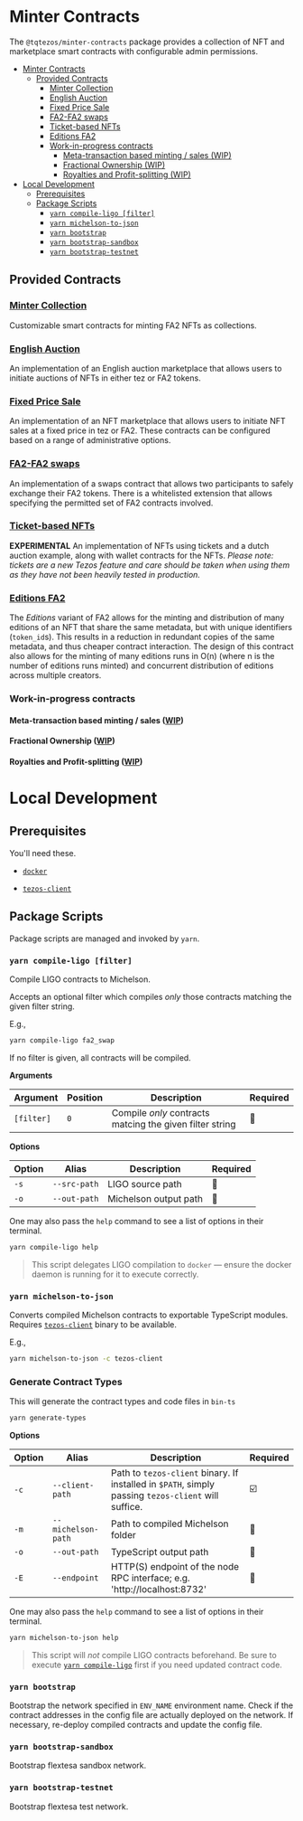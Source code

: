 # Minter Contracts

The `@tqtezos/minter-contracts` package provides a collection of NFT and marketplace smart contracts with configurable admin permissions.

- [Minter Contracts](#minter-contracts)
  - [Provided Contracts](#provided-contracts)
    - [Minter Collection](#minter-collection)
    - [English Auction](#english-auction)
    - [Fixed Price Sale](#fixed-price-sale)
    - [FA2-FA2 swaps](#fa2-fa2-swaps)
    - [Ticket-based NFTs](#ticket-based-nfts)
    - [Editions FA2](#editions-fa2)
    - [Work-in-progress contracts](#work-in-progress-contracts)
      - [Meta-transaction based minting / sales (WIP)](#meta-transaction-based-minting--sales-wip)
      - [Fractional Ownership (WIP)](#fractional-ownership-wip)
      - [Royalties and Profit-splitting (WIP)](#royalties-and-profit-splitting-wip)
- [Local Development](#local-development)
  - [Prerequisites](#prerequisites)
  - [Package Scripts](#package-scripts)
    - [`yarn compile-ligo [filter]`](#yarn-compile-ligo-filter)
    - [`yarn michelson-to-json`](#yarn-michelson-to-json)
    - [`yarn bootstrap`](#yarn-bootstrap)
    - [`yarn bootstrap-sandbox`](#yarn-bootstrap-sandbox)
    - [`yarn bootstrap-testnet`](#yarn-bootstrap-testnet)

## Provided Contracts

### [Minter Collection](ligo/src/minter_collection)

Customizable smart contracts for minting FA2 NFTs as collections.

### [English Auction](ligo/src/english_auction)

An implementation of an English auction marketplace that allows users to initiate auctions of NFTs in either tez or FA2 tokens.

### [Fixed Price Sale](ligo/src/fixed_price_sale)

An implementation of an NFT marketplace that allows users to initiate NFT sales at a fixed price in tez or FA2. These contracts can be configured based on a range of administrative options.

### [FA2-FA2 swaps](ligo/src/swaps)

An implementation of a swaps contract that allows two participants to safely exchange their FA2 tokens.
There is a whitelisted extension that allows specifying the permitted set of FA2 contracts involved.

### [Ticket-based NFTs](ligo/src/tickets)

**EXPERIMENTAL** An implementation of NFTs using tickets and a dutch auction example, along with wallet contracts for the NFTs. _Please note: tickets are a new Tezos feature and care should be taken when using them as they have not been heavily tested in production._

### [Editions FA2](minter_collection/editions)
The _Editions_ variant of FA2 allows for the minting and distribution of many editions of an NFT that share the same metadata, but with unique identifiers (`token_id`s). This results in a reduction in redundant copies of the same metadata, and thus cheaper contract interaction. The design of this contract also allows for the minting of many editions runs in O(n) (where n is the number of editions runs minted) and concurrent distribution of editions across multiple creators.

### Work-in-progress contracts

#### Meta-transaction based minting / sales ([WIP](https://github.com/tqtezos/minter-sdk/pull/33))

#### Fractional Ownership ([WIP](https://github.com/tqtezos/smart-contracts/pull/57))

#### Royalties and Profit-splitting ([WIP](https://github.com/tqtezos/minter-sdk/pull/40))


# Local Development

## Prerequisites

You'll need these.

- [`docker`](https://www.docker.com/products/docker-desktop)

- [`tezos-client`](https://assets.tqtezos.com/docs/setup/1-tezos-client/)

## Package Scripts

Package scripts are managed and invoked by `yarn`.


### `yarn compile-ligo [filter]`

Compile LIGO contracts to Michelson. 

Accepts an optional filter which compiles _only_ those contracts matching the given filter string. 

E.g., 
```bash
yarn compile-ligo fa2_swap
```

If no filter is given, all contracts will be compiled.

**Arguments**

| Argument   | Position    | Description                                                | Required |
| --------   | ----------- | ---------------------------------------------------------  | -------- | 
| `[filter]` | `0`         | Compile _only_ contracts matcing the given filter string   | 🔘        |


**Options**

| Option | Alias               | Description              | Required |
| ------ | ------------------- | -----------------------  | -------- | 
| `-s`   |`--src-path`         | LIGO source path         | 🔘       |
| `-o`   |`--out-path`         | Michelson output path    | 🔘       |

One may also pass the `help` command to see a list of options in their terminal.
```bash
yarn compile-ligo help
```

> This script delegates LIGO compilation to `docker` — ensure the docker daemon is running for it to execute correctly.

### `yarn michelson-to-json`

Converts compiled Michelson contracts to exportable TypeScript modules. Requires [`tezos-client`](https://assets.tqtezos.com/docs/setup/1-tezos-client/) binary to be available.

E.g.,
```bash
yarn michelson-to-json -c tezos-client
```

### Generate Contract Types

This will generate the contract types and code files in `bin-ts`

```bash
yarn generate-types
```


**Options**

| Option | Alias               | Description                                                                                          | Required |
| ------ | ------------------- | -----------------------------------------------------------------------                              | -------- | 
| `-c`   |`--client-path`      | Path to `tezos-client` binary. If installed in `$PATH`, simply passing `tezos-client` will suffice.  | ☑️        |
| `-m`   |`--michelson-path`   | Path to compiled Michelson folder                                                                    | 🔘       |
| `-o`   |`--out-path`         | TypeScript output path                                                                               | 🔘       |
| `-E`   |`--endpoint`         | HTTP(S) endpoint of the node RPC interface; e.g. 'http://localhost:8732'                             | 🔘       |


One may also pass the `help` command to see a list of options in their terminal.
```bash
yarn michelson-to-json help
```

> This script will _not_ compile LIGO contracts beforehand. Be sure to execute [`yarn compile-ligo`](#yarn-compile-ligo-filter) first if you need updated contract code.

### `yarn bootstrap` 
Bootstrap the network specified in `ENV_NAME` environment name.
Check if the contract addresses in the config file are actually deployed on
the network. If necessary, re-deploy compiled contracts and update the config
file.

### `yarn bootstrap-sandbox` 
Bootstrap flextesa sandbox network.

### `yarn bootstrap-testnet`
Bootstrap flextesa test network.
